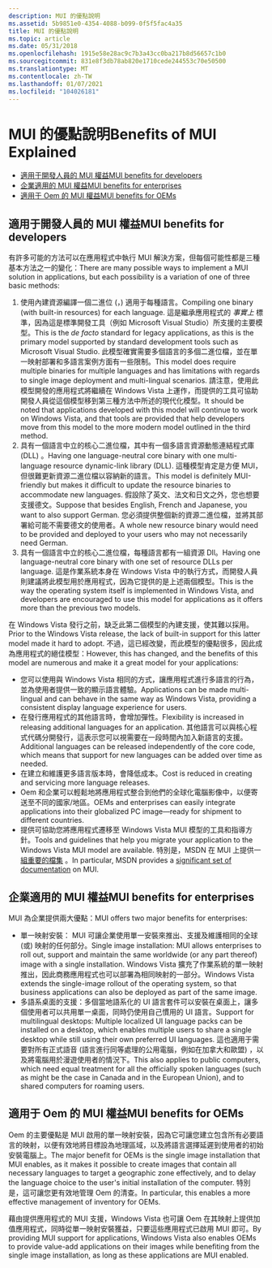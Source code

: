```yaml
---
description: MUI 的優點說明
ms.assetid: 5b9851e0-4354-4088-b099-0f5f5fac4a35
title: MUI 的優點說明
ms.topic: article
ms.date: 05/31/2018
ms.openlocfilehash: 1915e58e28ac9c7b3a43cc0ba217b8d56657c1b0
ms.sourcegitcommit: 831e8f3db78ab820e1710cede244553c70e50500
ms.translationtype: MT
ms.contentlocale: zh-TW
ms.lasthandoff: 01/07/2021
ms.locfileid: "104026181"
---
```

# <a name="benefits-of-mui-explained"></a><span data-ttu-id="907f6-103">MUI 的優點說明</span><span class="sxs-lookup"><span data-stu-id="907f6-103">Benefits of MUI Explained</span></span>

-   [<span data-ttu-id="907f6-104">適用于開發人員的 MUI 權益</span><span class="sxs-lookup"><span data-stu-id="907f6-104">MUI benefits for developers</span></span>](#mui-benefits-for-developers)
-   [<span data-ttu-id="907f6-105">企業適用的 MUI 權益</span><span class="sxs-lookup"><span data-stu-id="907f6-105">MUI benefits for enterprises</span></span>](#mui-benefits-for-enterprises)
-   [<span data-ttu-id="907f6-106">適用于 Oem 的 MUI 權益</span><span class="sxs-lookup"><span data-stu-id="907f6-106">MUI benefits for OEMs</span></span>](#mui-benefits-for-oems)

## <a name="mui-benefits-for-developers"></a><span data-ttu-id="907f6-107">適用于開發人員的 MUI 權益</span><span class="sxs-lookup"><span data-stu-id="907f6-107">MUI benefits for developers</span></span>

<span data-ttu-id="907f6-108">有許多可能的方法可以在應用程式中執行 MUI 解決方案，但每個可能性都是三種基本方法之一的變化：</span><span class="sxs-lookup"><span data-stu-id="907f6-108">There are many possible ways to implement a MUI solution in applications, but each possibility is a variation of one of three basic methods:</span></span>

1.  <span data-ttu-id="907f6-109">使用內建資源編譯一個二進位 (，) 適用于每種語言。</span><span class="sxs-lookup"><span data-stu-id="907f6-109">Compiling one binary (with built-in resources) for each language.</span></span> <span data-ttu-id="907f6-110">這是繼承應用程式的 *事實上* 標準，因為這是標準開發工具（例如 Microsoft Visual Studio）所支援的主要模型。</span><span class="sxs-lookup"><span data-stu-id="907f6-110">This is the *de facto* standard for legacy applications, as this is the primary model supported by standard development tools such as Microsoft Visual Studio.</span></span> <span data-ttu-id="907f6-111">此模型確實需要多個語言的多個二進位檔，並在單一映射部署和多語言案例方面有一些限制。</span><span class="sxs-lookup"><span data-stu-id="907f6-111">This model does require multiple binaries for multiple languages and has limitations with regards to single image deployment and multi-lingual scenarios.</span></span> <span data-ttu-id="907f6-112">請注意，使用此模型開發的應用程式將繼續在 Windows Vista 上運作，而提供的工具可協助開發人員從這個模型移到第三種方法中所述的現代化模型。</span><span class="sxs-lookup"><span data-stu-id="907f6-112">It should be noted that applications developed with this model will continue to work on Windows Vista, and that tools are provided that help developers move from this model to the more modern model outlined in the third method.</span></span>
2.  <span data-ttu-id="907f6-113">具有一個語言中立的核心二進位檔，其中有一個多語言資源動態連結程式庫 (DLL) 。</span><span class="sxs-lookup"><span data-stu-id="907f6-113">Having one language-neutral core binary with one multi-language resource dynamic-link library (DLL).</span></span> <span data-ttu-id="907f6-114">這種模型肯定是方便 MUI，但很難更新資源二進位檔以容納新的語言。</span><span class="sxs-lookup"><span data-stu-id="907f6-114">This model is definitely MUI-friendly but makes it difficult to update the resource binaries to accommodate new languages.</span></span> <span data-ttu-id="907f6-115">假設除了英文、法文和日文之外，您也想要支援德文。</span><span class="sxs-lookup"><span data-stu-id="907f6-115">Suppose that besides English, French and Japanese, you want to also support German.</span></span> <span data-ttu-id="907f6-116">您必須提供整個新的資源二進位檔，並將其部署給可能不需要德文的使用者。</span><span class="sxs-lookup"><span data-stu-id="907f6-116">A whole new resource binary would need to be provided and deployed to your users who may not necessarily need German.</span></span>
3.  <span data-ttu-id="907f6-117">具有一個語言中立的核心二進位檔，每種語言都有一組資源 Dll。</span><span class="sxs-lookup"><span data-stu-id="907f6-117">Having one language-neutral core binary with one set of resource DLLs per language.</span></span> <span data-ttu-id="907f6-118">這是作業系統本身在 Windows Vista 中的執行方式，而開發人員則建議將此模型用於應用程式，因為它提供的是上述兩個模型。</span><span class="sxs-lookup"><span data-stu-id="907f6-118">This is the way the operating system itself is implemented in Windows Vista, and developers are encouraged to use this model for applications as it offers more than the previous two models.</span></span>

<span data-ttu-id="907f6-119">在 Windows Vista 發行之前，缺乏此第二個模型的內建支援，使其難以採用。</span><span class="sxs-lookup"><span data-stu-id="907f6-119">Prior to the Windows Vista release, the lack of built-in support for this latter model made it hard to adopt.</span></span> <span data-ttu-id="907f6-120">不過，這已經改變，而此模型的優點很多，因此成為應用程式的絕佳模型：</span><span class="sxs-lookup"><span data-stu-id="907f6-120">However, this has changed, and the benefits of this model are numerous and make it a great model for your applications:</span></span>

-   <span data-ttu-id="907f6-121">您可以使用與 Windows Vista 相同的方式，讓應用程式進行多語言的行為，並為使用者提供一致的顯示語言體驗。</span><span class="sxs-lookup"><span data-stu-id="907f6-121">Applications can be made multi-lingual and can behave in the same way as Windows Vista, providing a consistent display language experience for users.</span></span>
-   <span data-ttu-id="907f6-122">在發行應用程式的其他語言時，會增加彈性。</span><span class="sxs-lookup"><span data-stu-id="907f6-122">Flexibility is increased in releasing additional languages for an application.</span></span> <span data-ttu-id="907f6-123">其他語言可以與核心程式代碼分開發行，這表示您可以視需要在一段時間內加入新語言的支援。</span><span class="sxs-lookup"><span data-stu-id="907f6-123">Additional languages can be released independently of the core code, which means that support for new languages can be added over time as needed.</span></span>
-   <span data-ttu-id="907f6-124">在建立和維護更多語言版本時，會降低成本。</span><span class="sxs-lookup"><span data-stu-id="907f6-124">Cost is reduced in creating and servicing more language releases.</span></span>
-   <span data-ttu-id="907f6-125">Oem 和企業可以輕鬆地將應用程式整合到他們的全球化電腦影像中，以便寄送至不同的國家/地區。</span><span class="sxs-lookup"><span data-stu-id="907f6-125">OEMs and enterprises can easily integrate applications into their globalized PC image—ready for shipment to different countries.</span></span>
-   <span data-ttu-id="907f6-126">提供可協助您將應用程式遷移至 Windows Vista MUI 模型的工具和指導方針。</span><span class="sxs-lookup"><span data-stu-id="907f6-126">Tools and guidelines that help you migrate your application to the Windows Vista MUI model are available.</span></span> <span data-ttu-id="907f6-127">特別是，MSDN 在 MUI 上提供一 [組重要的檔集](multilingual-user-interface.md) 。</span><span class="sxs-lookup"><span data-stu-id="907f6-127">In particular, MSDN provides a [significant set of documentation](multilingual-user-interface.md) on MUI.</span></span>

## <a name="mui-benefits-for-enterprises"></a><span data-ttu-id="907f6-128">企業適用的 MUI 權益</span><span class="sxs-lookup"><span data-stu-id="907f6-128">MUI benefits for enterprises</span></span>

<span data-ttu-id="907f6-129">MUI 為企業提供兩大優點：</span><span class="sxs-lookup"><span data-stu-id="907f6-129">MUI offers two major benefits for enterprises:</span></span>

-   <span data-ttu-id="907f6-130">單一映射安裝： MUI 可讓企業使用單一安裝來推出、支援及維護相同的全球 (或) 映射的任何部分。</span><span class="sxs-lookup"><span data-stu-id="907f6-130">Single image installation: MUI allows enterprises to roll out, support and maintain the same worldwide (or any part thereof) image with a single installation.</span></span> <span data-ttu-id="907f6-131">Windows Vista 擴充了作業系統的單一映射推出，因此商務應用程式也可以部署為相同映射的一部分。</span><span class="sxs-lookup"><span data-stu-id="907f6-131">Windows Vista extends the single-image rollout of the operating system, so that business applications can also be deployed as part of the same image.</span></span>
-   <span data-ttu-id="907f6-132">多語系桌面的支援：多個當地語系化的 UI 語言套件可以安裝在桌面上，讓多個使用者可以共用單一桌面，同時仍使用自己慣用的 UI 語言。</span><span class="sxs-lookup"><span data-stu-id="907f6-132">Support for multilingual desktops: Multiple localized UI language packs can be installed on a desktop, which enables multiple users to share a single desktop while still using their own preferred UI languages.</span></span> <span data-ttu-id="907f6-133">這也適用于需要對所有正式語音 (語言進行同等處理的公用電腦，例如在加拿大和歐盟) ，以及將電腦用於漫遊使用者的情況下。</span><span class="sxs-lookup"><span data-stu-id="907f6-133">This also applies to public computers, which need equal treatment for all the officially spoken languages (such as might be the case in Canada and in the European Union), and to shared computers for roaming users.</span></span>

## <a name="mui-benefits-for-oems"></a><span data-ttu-id="907f6-134">適用于 Oem 的 MUI 權益</span><span class="sxs-lookup"><span data-stu-id="907f6-134">MUI benefits for OEMs</span></span>

<span data-ttu-id="907f6-135">Oem 的主要優點是 MUI 啟用的單一映射安裝，因為它可讓您建立包含所有必要語言的映射，以便有效地將目標設為地理區域，以及將語言選擇延遲到使用者的初始安裝電腦上。</span><span class="sxs-lookup"><span data-stu-id="907f6-135">The major benefit for OEMs is the single image installation that MUI enables, as it makes it possible to create images that contain all necessary languages to target a geographic zone effectively, and to delay the language choice to the user's initial installation of the computer.</span></span> <span data-ttu-id="907f6-136">特別是，這可讓您更有效地管理 Oem 的清查。</span><span class="sxs-lookup"><span data-stu-id="907f6-136">In particular, this enables a more effective management of inventory for OEMs.</span></span>

<span data-ttu-id="907f6-137">藉由提供應用程式的 MUI 支援，Windows Vista 也可讓 Oem 在其映射上提供加值應用程式，同時從單一映射安裝獲益，只要這些應用程式已啟用 MUI 即可。</span><span class="sxs-lookup"><span data-stu-id="907f6-137">By providing MUI support for applications, Windows Vista also enables OEMs to provide value-add applications on their images while benefiting from the single image installation, as long as these applications are MUI enabled.</span></span>

 

 




